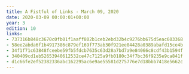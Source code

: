 ```yaml
---
title: A Fistful of Links - March 09, 2020
date: 2020-03-09 00:00:01+00:00
year: 3
edition: 10
links:
- 737316b848c3670c0fb01f1aaff802b1ceb2ebd32b4c9276bb675d5eac603368
- 58ee2abda6f1b4917386c879ef169f773ab30f921ee04428a0389abafd15ce4b
- 34f1f71c63848fceebe59fb5fdcb7635c63d28a7bd7a9e84066c8cdf43b1594f
- 340409cd1eb52653940612532ce47c7125a9fb0180c34f7bc36f9235e9ca841f
- d1c66fe2ef52382336abc162295ac6e9ae55581d275776e7d18bbb7418e5662c
---
```

